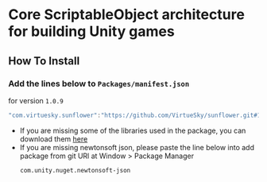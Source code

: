 # Core ScriptableObject architecture for building Unity games

## How To Install

### Add the lines below to `Packages/manifest.json`

for version `1.0.9`
```csharp
"com.virtuesky.sunflower":"https://github.com/VirtueSky/sunflower.git#1.0.9",
```

- If you are missing some of the libraries used in the package, you can download them [here](https://drive.google.com/drive/folders/1OdT5EfMDfkQsEleMM6C2-HHav9o0neTS)
- If you are missing newtonsoft json, please paste the line below into add package from git URl at Window > Package Manager
  ```
  com.unity.nuget.newtonsoft-json
  ```
